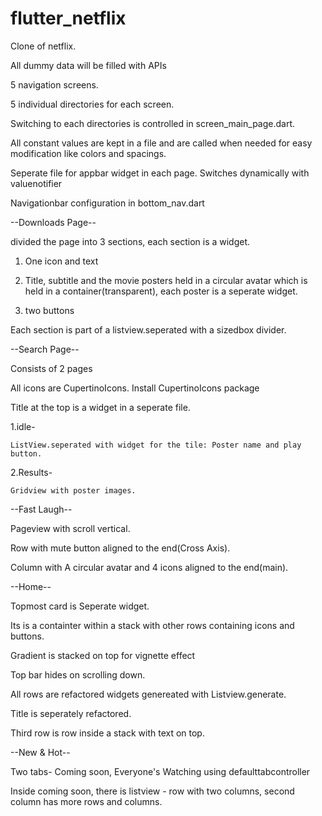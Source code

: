 # flutter_netflix

Clone of netflix.

All dummy data will be filled with APIs

5 navigation screens.

5 individual directories for each screen.

Switching to each directories is controlled in screen_main_page.dart.

All constant values are kept in a file and are called when needed for easy modification like colors and spacings.

Seperate file for appbar widget in each page. Switches dynamically with valuenotifier

Navigationbar configuration in bottom_nav.dart

--Downloads Page--

divided the page into 3 sections, each section is a widget. 

1. One icon and text

2. Title, subtitle and the movie posters held in a circular avatar which is held in a container(transparent), each poster is a seperate widget.

3. two buttons

Each section is part of a listview.seperated with a sizedbox divider.

--Search Page--

Consists of 2 pages

All icons are CupertinoIcons. Install CupertinoIcons package

Title at the top is a widget in a seperate file.

1.idle-

    ListView.seperated with widget for the tile: Poster name and play button.

2.Results-

    Gridview with poster images.

--Fast Laugh--

Pageview with scroll vertical.

Row with mute button aligned to the end(Cross Axis).

Column with A circular avatar and 4 icons aligned to the end(main).

--Home--

Topmost card is Seperate widget.

Its is a containter within a stack with other rows containing icons and buttons.

Gradient is stacked on top for vignette effect 

Top bar hides on scrolling down.

All rows are refactored widgets genereated with Listview.generate.

Title is seperately refactored.

Third row is row inside a stack with text on top.

--New & Hot--

Two tabs- Coming soon, Everyone's Watching using defaulttabcontroller

Inside coming soon, there is listview - row with two columns, second column has more rows and columns.
